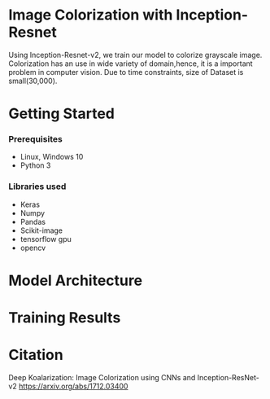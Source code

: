 # Image Colorization with Inception-Resnet
Using Inception-Resnet-v2, we train our model to colorize grayscale image. Colorization has an use in wide variety of domain,hence, it is a important problem in computer vision. Due to time constraints, size of Dataset is small(30,000).

# Getting Started

### Prerequisites

  - Linux, Windows 10 
  - Python 3

### Libraries used

  - Keras
  - Numpy
  - Pandas
  - Scikit-image
  - tensorflow gpu
  - opencv

# Model Architecture
# Training Results
# Citation
Deep Koalarization: Image Colorization using CNNs and Inception-ResNet-v2
https://arxiv.org/abs/1712.03400


